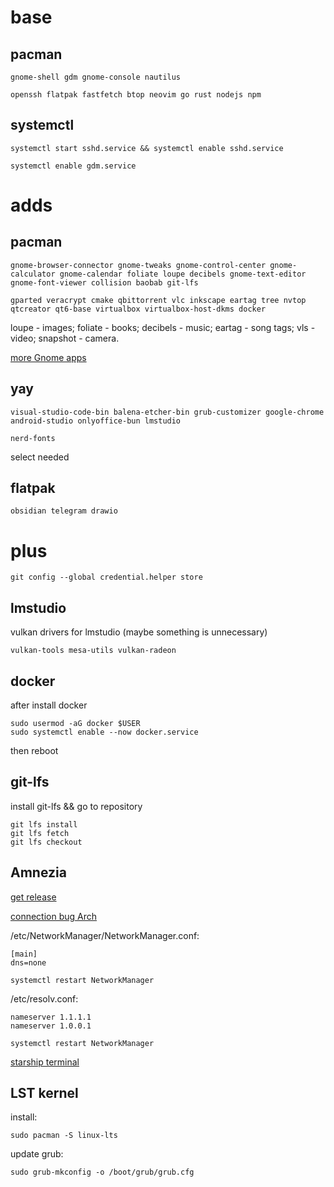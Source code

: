 # base

## pacman

```
gnome-shell gdm gnome-console nautilus
```
```
openssh flatpak fastfetch btop neovim go rust nodejs npm
```

## systemctl
```
systemctl start sshd.service && systemctl enable sshd.service
```

```
systemctl enable gdm.service
```  

# adds

## pacman

```
gnome-browser-connector gnome-tweaks gnome-control-center gnome-calculator gnome-calendar foliate loupe decibels gnome-text-editor gnome-font-viewer collision baobab git-lfs
```

```
gparted veracrypt cmake qbittorrent vlc inkscape eartag tree nvtop qtcreator qt6-base virtualbox virtualbox-host-dkms docker 
```

loupe - images;
foliate - books;
decibels - music;
eartag - song tags;
vls - video;
snapshot - camera.


[more Gnome apps](https://apps.gnome.org/)

## yay

```
visual-studio-code-bin balena-etcher-bin grub-customizer google-chrome android-studio onlyoffice-bun lmstudio
```

```
nerd-fonts 
```
select needed

## flatpak
```
obsidian telegram drawio
```


# plus

```
git config --global credential.helper store
```

## lmstudio
vulkan drivers for lmstudio (maybe something is unnecessary)
```
vulkan-tools mesa-utils vulkan-radeon
```

## docker
after install docker
```
sudo usermod -aG docker $USER
sudo systemctl enable --now docker.service
```
then reboot

## git-lfs
install git-lfs && go to repository
```
git lfs install
git lfs fetch
git lfs checkout
```

## Amnezia

[get release](https://github.com/amnezia-vpn/amnezia-client/releases)

[connection bug Arch](https://github.com/amnezia-vpn/amnezia-client/issues/792#issuecomment-2090598218)

/etc/NetworkManager/NetworkManager.conf:
```
[main]
dns=none
```

```
systemctl restart NetworkManager
``` 

/etc/resolv.conf:
```
nameserver 1.1.1.1
nameserver 1.0.0.1
```

```
systemctl restart NetworkManager
```




[starship terminal](https://starship.rs/)

## LST kernel
install:
```
sudo pacman -S linux-lts
```
update grub:
```
sudo grub-mkconfig -o /boot/grub/grub.cfg
```